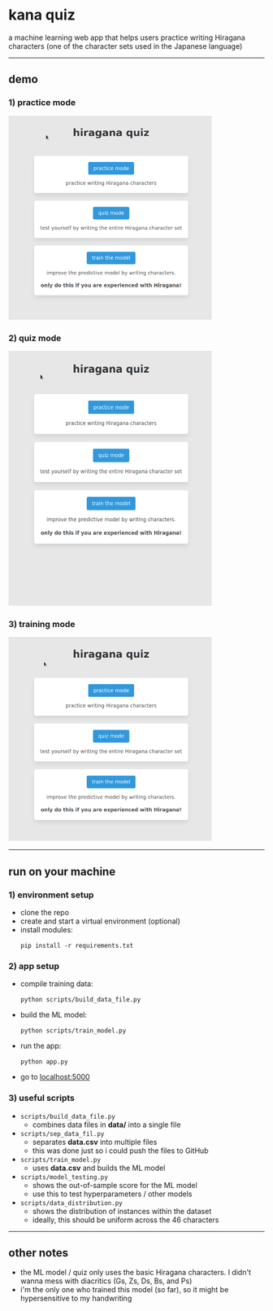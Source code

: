 # kana quiz

a machine learning web app that helps users practice writing Hiragana characters (one of the character sets used in the Japanese language)

---

## demo

### 1) practice mode
<img alt="demo of practice mode" src="./demo/practice.gif" height="400" width="400">

### 2) quiz mode
<img alt="demo of quiz mode" src="./demo/quiz.gif" height="500" width="400">

### 3) training mode
<img alt="demo of train mode" src="./demo/train.gif" height="400" width="400">

---

## run on your machine

### 1) environment setup
* clone the repo
* create and start a virtual environment (optional)
* install modules:
    ```
    pip install -r requirements.txt
    ```

### 2) app setup
* compile training data:
    ```
    python scripts/build_data_file.py
    ```
* build the ML model:
    ```
    python scripts/train_model.py
    ```
* run the app:
    ```
    python app.py
    ```
* go to [localhost:5000](http://localhost:5000)

### 3) useful scripts
* `scripts/build_data_file.py`
    * combines data files in **data/** into a single file
* `scripts/sep_data_fil.py`
    * separates **data.csv** into multiple files
    * this was done just so i could push the files to GitHub
* `scripts/train_model.py`
    * uses **data.csv** and builds the ML model 
* `scripts/model_testing.py`
    * shows the out-of-sample score for the ML model
    * use this to test hyperparameters / other models
* `scripts/data_distribution.py`
    * shows the distribution of instances within the dataset
    * ideally, this should be uniform across the 46 characters

---

## other notes

* the ML model / quiz only uses the basic Hiragana characters. I didn't wanna mess with diacritics (Gs, Zs, Ds, Bs, and Ps)
* i'm the only one who trained this model (so far), so it might be hypersensitive to my handwriting
